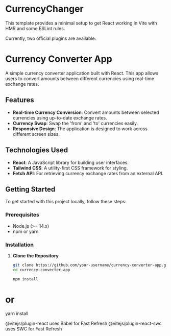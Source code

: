 # CurrencyChanger
This template provides a minimal setup to get React working in Vite with HMR and some ESLint rules.

Currently, two official plugins are available:


# Currency Converter App

A simple currency converter application built with React. This app allows users to convert amounts between different currencies using real-time exchange rates.

## Features

- **Real-time Currency Conversion**: Convert amounts between selected currencies using up-to-date exchange rates.
- **Currency Swap**: Swap the 'from' and 'to' currencies easily.
- **Responsive Design**: The application is designed to work across different screen sizes.

## Technologies Used

- **React**: A JavaScript library for building user interfaces.
- **Tailwind CSS**: A utility-first CSS framework for styling.
- **Fetch API**: For retrieving currency exchange rates from an external API.

## Getting Started

To get started with this project locally, follow these steps:

### Prerequisites

- Node.js (>= 14.x)
- npm or yarn

### Installation

1. **Clone the Repository**

   ```bash
   git clone https://github.com/your-username/currency-converter-app.git
   cd currency-converter-app

   npm install
# or
yarn install


@vitejs/plugin-react uses Babel for Fast Refresh
@vitejs/plugin-react-swc uses SWC for Fast Refresh
